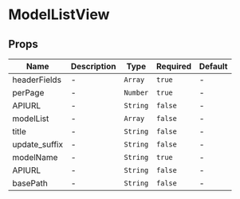 # ModelListView

## Props

<!-- @vuese:ModelListView:props:start -->
|Name|Description|Type|Required|Default|
|---|---|---|---|---|
|headerFields|-|`Array`|`true`|-|
|perPage|-|`Number`|`true`|-|
|APIURL|-|`String`|`false`|-|
|modelList|-|`Array`|`false`|-|
|title|-|`String`|`false`|-|
|update_suffix|-|`String`|`false`|-|
|modelName|-|`String`|`true`|-|
|APIURL|-|`String`|`false`|-|
|basePath|-|`String`|`false`|-|

<!-- @vuese:ModelListView:props:end -->


